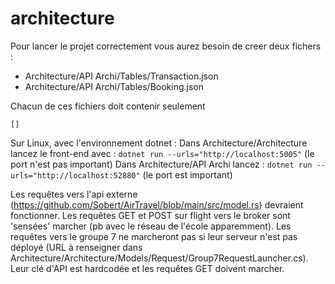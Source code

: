 # architecture

Pour lancer le projet correctement vous aurez besoin de creer deux fichers :
  - Architecture/API Archi/Tables/Transaction.json    
  - Architecture/API Archi/Tables/Booking.json    

Chacun de ces fichiers doit contenir seulement 
```
[]
```

Sur Linux, avec l'environnement dotnet :
Dans Architecture/Architecture lancez le front-end avec : `dotnet run --urls="http://localhost:5005"` (le port n'est pas important)
Dans Architecture/API Archi lancez : `dotnet run --urls="http://localhost:52880"` (le port est important)

Les requêtes vers l'api externe (https://github.com/Sobert/AirTravel/blob/main/src/model.rs) devraient fonctionner.
Les requêtes GET et POST sur flight vers le broker sont 'sensées' marcher (pb avec le réseau de l'école apparemment).
Les requêtes vers le groupe 7 ne marcheront pas si leur serveur n'est pas déployé (URL à renseigner dans Architecture/Architecture/Models/Request/Group7RequestLauncher.cs). Leur clé d'API est hardcodée et les requêtes GET doivent marcher.
